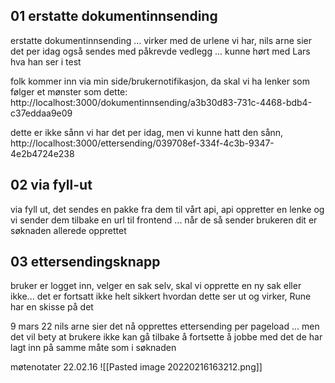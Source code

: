 ## 01 erstatte dokumentinnsending

erstatte dokumentinnsending ... virker med de urlene vi har, nils arne sier det per idag også sendes med påkrevde vedlegg ... kunne hørt med Lars hva han ser i test

folk kommer inn via min side/brukernotifikasjon, da skal vi ha lenker som følger et mønster som dette: http://localhost:3000/dokumentinnsending/a3b30d83-731c-4468-bdb4-c37eddaa9e09

dette er ikke sånn vi har det per idag, men vi kunne hatt den sånn, http://localhost:3000/ettersending/039708ef-334f-4c3b-9347-4e2b4724e238

## 02 via fyll-ut

via fyll ut, det sendes en pakke fra dem til vårt api, api oppretter en lenke og vi sender dem tilbake en url til frontend ... når de så sender brukeren dit er søknaden allerede opprettet

## 03 ettersendingsknapp

bruker er logget inn, velger en sak selv, skal vi opprette en ny sak eller ikke... det er fortsatt ikke helt sikkert hvordan dette ser ut og virker, Rune har en skisse på det

9 mars 22 nils arne sier det nå opprettes ettersending per pageload ... men det vil bety at brukere ikke kan gå tilbake å fortsette å jobbe med det de har lagt inn på samme måte som i søknaden

møtenotater 22.02.16
![[Pasted image 20220216163212.png]]

